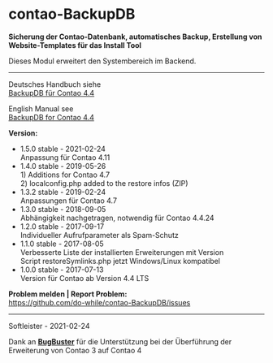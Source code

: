 # contao-BackupDB
**Sicherung der Contao-Datenbank, automatisches Backup, Erstellung von Website-Templates für das Install Tool**


Dieses Modul erweitert den Systembereich im Backend.


___


Deutsches Handbuch siehe<br>
[BackupDB für Contao 4.4](https://github.com/do-while/contao-BackupDB/wiki/BackupDB-f%C3%BCr-Contao-4.4-(DE))


English Manual see<br>
[BackupDB for Contao 4.4](https://github.com/do-while/contao-BackupDB/wiki/BackupDB-for-Contao-4.4-(EN))


**Version:**<br>
* 1.5.0 stable - 2021-02-24<br>Anpassung für Contao 4.11
* 1.4.0 stable - 2019-05-26<br>1) Additions for Contao 4.7<br>2) localconfig.php added to the restore infos (ZIP)
* 1.3.2 stable - 2019-02-24<br>
Anpassungen für Contao 4.7
* 1.3.0 stable - 2018-09-05<br>
Abhängigkeit nachgetragen, notwendig für Contao 4.4.24
* 1.2.0 stable - 2017-09-17<br>
Individueller Aufrufparameter als Spam-Schutz
* 1.1.0 stable - 2017-08-05<br>
Verbesserte Liste der installierten Erweiterungen mit Version<br>
Script restoreSymlinks.php jetzt Windows/Linux kompatibel
* 1.0.0 stable - 2017-07-13<br>
Version für Contao ab Version 4.4 LTS


**Problem melden | Report Problem:**<br>
https://github.com/do-while/contao-BackupDB/issues



___
Softleister - 2021-02-24

Dank an **[BugBuster](https://github.com/BugBuster1701)** für die Unterstützung bei der Überführung der Erweiterung von Contao 3 auf Contao 4

